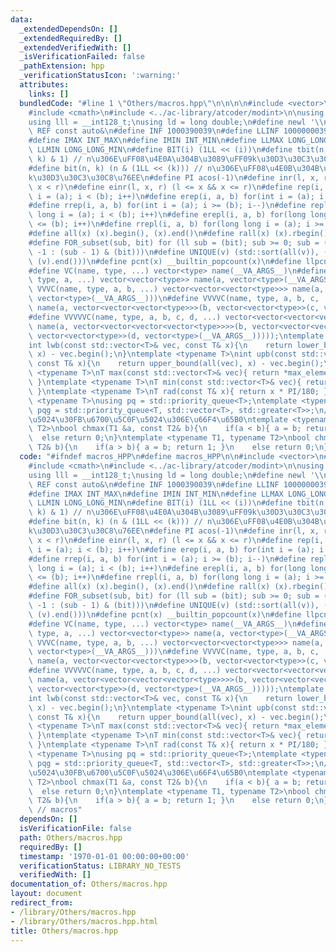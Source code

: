 ```yaml
---
data:
  _extendedDependsOn: []
  _extendedRequiredBy: []
  _extendedVerifiedWith: []
  _isVerificationFailed: false
  _pathExtension: hpp
  _verificationStatusIcon: ':warning:'
  attributes:
    links: []
  bundledCode: "#line 1 \"Others/macros.hpp\"\n\n\n\n#include <vector>\n#include <queue>\n\
    #include <cmath>\n#include <../ac-library/atcoder/modint>\n\nusing ll = long long;\n\
    using lll = __int128_t;\nusing ld = long double;\n#define newl '\\n'\n#define\
    \ REF const auto&\n#define INF 1000390039\n#define LLINF 1000000039000000039\n\
    #define IMAX INT_MAX\n#define IMIN INT_MIN\n#define LLMAX LONG_LONG_MAX\n#define\
    \ LLMIN LONG_LONG_MIN\n#define BIT(i) (1LL << (i))\n#define tbit(n, k) ((n >>\
    \ k) & 1) // n\u306E\uFF08\u4E0A\u304B\u3089\uFF09k\u30D3\u30C3\u30C8\u76EE\n\
    #define bit(n, k) (n & (1LL << (k))) // n\u306E\uFF08\u4E0B\u304B\u3089\uFF09\
    k\u30D3\u30C3\u30C8\u76EE\n#define PI acos(-1)\n#define inr(l, x, r) (l <= x &&\
    \ x < r)\n#define einr(l, x, r) (l <= x && x <= r)\n#define rep(i, a, b) for(int\
    \ i = (a); i < (b); i++)\n#define erep(i, a, b) for(int i = (a); i <= (b); i++)\n\
    #define rrep(i, a, b) for(int i = (a); i >= (b); i--)\n#define repl(i, a, b) for(long\
    \ long i = (a); i < (b); i++)\n#define erepl(i, a, b) for(long long i = (a); i\
    \ <= (b); i++)\n#define rrepl(i, a, b) for(long long i = (a); i >= (b); i--)\n\
    #define all(x) (x).begin(), (x).end()\n#define rall(x) (x).rbegin(), (x).rend()\n\
    #define FOR_subset(sub, bit) for (ll sub = (bit); sub >= 0; sub = (sub == 0 ?\
    \ -1 : (sub - 1) & (bit)))\n#define UNIQUE(v) (std::sort(all(v)), (v).erase(std::unique(all(v)),\
    \ (v).end()))\n#define pcnt(x) __builtin_popcount(x)\n#define llpcnt(x) __builtin_popcountll(x)\n\
    #define VC(name, type, ...) vector<type> name(__VA_ARGS__)\n#define VVC(name,\
    \ type, a, ...) vector<vector<type>> name(a, vector<type>(__VA_ARGS__))\n#define\
    \ VVVC(name, type, a, b, ...) vector<vector<vector<type>>> name(a, vector<vector<type>>(b,\
    \ vector<type>(__VA_ARGS__)))\n#define VVVVC(name, type, a, b, c, ...) vector<vector<vector<vector<type>>>>\
    \ name(a, vector<vector<vector<type>>>(b, vector<vector<type>>(c, vector<type>(__VA_ARGS__))))\n\
    #define VVVVVC(name, type, a, b, c, d, ...) vector<vector<vector<vector<vector<type>>>>>\
    \ name(a, vector<vector<vector<vector<type>>>>(b, vector<vector<vector<type>>>(c,\
    \ vector<vector<type>>(d, vector<type>(__VA_ARGS__)))));\ntemplate <typename T>\n\
    int lwb(const std::vector<T>& vec, const T& x){\n    return lower_bound(all(vec),\
    \ x) - vec.begin();\n}\ntemplate <typename T>\nint upb(const std::vector<T>& vec,\
    \ const T& x){\n    return upper_bound(all(vec), x) - vec.begin();\n}\ntemplate\
    \ <typename T>\nT max(const std::vector<T>& vec){ return *max_element(all(vec));\
    \ }\ntemplate <typename T>\nT min(const std::vector<T>& vec){ return *min_element(all(vec));\
    \ }\ntemplate <typename T>\nT rad(const T& x){ return x * PI/180; }\ntemplate\
    \ <typename T>\nusing pq = std::priority_queue<T>;\ntemplate <typename T>\nusing\
    \ pqg = std::priority_queue<T, std::vector<T>, std::greater<T>>;\n// \u6700\u5927\
    \u5024\u30FB\u6700\u5C0F\u5024\u306E\u66F4\u65B0\ntemplate <typename T1, typename\
    \ T2>\nbool chmax(T1 &a, const T2& b){\n    if(a < b){ a = b; return 1; }\n  \
    \  else return 0;\n}\ntemplate <typename T1, typename T2>\nbool chmin(T1 &a, const\
    \ T2& b){\n    if(a > b){ a = b; return 1; }\n    else return 0;\n}\n\n\n"
  code: "#ifndef macros_HPP\n#define macros_HPP\n\n#include <vector>\n#include <queue>\n\
    #include <cmath>\n#include <../ac-library/atcoder/modint>\n\nusing ll = long long;\n\
    using lll = __int128_t;\nusing ld = long double;\n#define newl '\\n'\n#define\
    \ REF const auto&\n#define INF 1000390039\n#define LLINF 1000000039000000039\n\
    #define IMAX INT_MAX\n#define IMIN INT_MIN\n#define LLMAX LONG_LONG_MAX\n#define\
    \ LLMIN LONG_LONG_MIN\n#define BIT(i) (1LL << (i))\n#define tbit(n, k) ((n >>\
    \ k) & 1) // n\u306E\uFF08\u4E0A\u304B\u3089\uFF09k\u30D3\u30C3\u30C8\u76EE\n\
    #define bit(n, k) (n & (1LL << (k))) // n\u306E\uFF08\u4E0B\u304B\u3089\uFF09\
    k\u30D3\u30C3\u30C8\u76EE\n#define PI acos(-1)\n#define inr(l, x, r) (l <= x &&\
    \ x < r)\n#define einr(l, x, r) (l <= x && x <= r)\n#define rep(i, a, b) for(int\
    \ i = (a); i < (b); i++)\n#define erep(i, a, b) for(int i = (a); i <= (b); i++)\n\
    #define rrep(i, a, b) for(int i = (a); i >= (b); i--)\n#define repl(i, a, b) for(long\
    \ long i = (a); i < (b); i++)\n#define erepl(i, a, b) for(long long i = (a); i\
    \ <= (b); i++)\n#define rrepl(i, a, b) for(long long i = (a); i >= (b); i--)\n\
    #define all(x) (x).begin(), (x).end()\n#define rall(x) (x).rbegin(), (x).rend()\n\
    #define FOR_subset(sub, bit) for (ll sub = (bit); sub >= 0; sub = (sub == 0 ?\
    \ -1 : (sub - 1) & (bit)))\n#define UNIQUE(v) (std::sort(all(v)), (v).erase(std::unique(all(v)),\
    \ (v).end()))\n#define pcnt(x) __builtin_popcount(x)\n#define llpcnt(x) __builtin_popcountll(x)\n\
    #define VC(name, type, ...) vector<type> name(__VA_ARGS__)\n#define VVC(name,\
    \ type, a, ...) vector<vector<type>> name(a, vector<type>(__VA_ARGS__))\n#define\
    \ VVVC(name, type, a, b, ...) vector<vector<vector<type>>> name(a, vector<vector<type>>(b,\
    \ vector<type>(__VA_ARGS__)))\n#define VVVVC(name, type, a, b, c, ...) vector<vector<vector<vector<type>>>>\
    \ name(a, vector<vector<vector<type>>>(b, vector<vector<type>>(c, vector<type>(__VA_ARGS__))))\n\
    #define VVVVVC(name, type, a, b, c, d, ...) vector<vector<vector<vector<vector<type>>>>>\
    \ name(a, vector<vector<vector<vector<type>>>>(b, vector<vector<vector<type>>>(c,\
    \ vector<vector<type>>(d, vector<type>(__VA_ARGS__)))));\ntemplate <typename T>\n\
    int lwb(const std::vector<T>& vec, const T& x){\n    return lower_bound(all(vec),\
    \ x) - vec.begin();\n}\ntemplate <typename T>\nint upb(const std::vector<T>& vec,\
    \ const T& x){\n    return upper_bound(all(vec), x) - vec.begin();\n}\ntemplate\
    \ <typename T>\nT max(const std::vector<T>& vec){ return *max_element(all(vec));\
    \ }\ntemplate <typename T>\nT min(const std::vector<T>& vec){ return *min_element(all(vec));\
    \ }\ntemplate <typename T>\nT rad(const T& x){ return x * PI/180; }\ntemplate\
    \ <typename T>\nusing pq = std::priority_queue<T>;\ntemplate <typename T>\nusing\
    \ pqg = std::priority_queue<T, std::vector<T>, std::greater<T>>;\n// \u6700\u5927\
    \u5024\u30FB\u6700\u5C0F\u5024\u306E\u66F4\u65B0\ntemplate <typename T1, typename\
    \ T2>\nbool chmax(T1 &a, const T2& b){\n    if(a < b){ a = b; return 1; }\n  \
    \  else return 0;\n}\ntemplate <typename T1, typename T2>\nbool chmin(T1 &a, const\
    \ T2& b){\n    if(a > b){ a = b; return 1; }\n    else return 0;\n}\n\n#endif\
    \ // macros"
  dependsOn: []
  isVerificationFile: false
  path: Others/macros.hpp
  requiredBy: []
  timestamp: '1970-01-01 00:00:00+00:00'
  verificationStatus: LIBRARY_NO_TESTS
  verifiedWith: []
documentation_of: Others/macros.hpp
layout: document
redirect_from:
- /library/Others/macros.hpp
- /library/Others/macros.hpp.html
title: Others/macros.hpp
---
```

